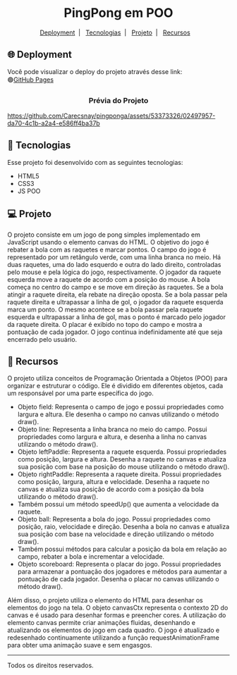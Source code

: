 <h1 align="center">PingPong em POO</h1>

<p align="center">
  <a href="#-Deployment">Deployment</a>&nbsp;&nbsp;|&nbsp;&nbsp;
  <a href="#-Tecnologias">Tecnologias</a>&nbsp;&nbsp;|&nbsp;&nbsp;
  <a href="#-Projeto">Projeto</a>&nbsp;&nbsp;|&nbsp;&nbsp;
  <a href="#-Recursos">Recursos</a>&nbsp;&nbsp;&nbsp;&nbsp;
</p>

## 🌐 Deployment

Você pode visualizar o deploy do projeto através desse link:
<br>🟢[GitHub Pages](https://carecsnay.github.io/pingponga/) 

<p align="center">
  <h3 align="center">Prévia do Projeto</h3>

https://github.com/Carecsnay/pingponga/assets/53373326/02497957-da70-4c1b-a2a4-e586ff4ba37b


</p>

## 🚀 Tecnologias

Esse projeto foi desenvolvido com as seguintes tecnologias:

- HTML5 
- CSS3
- JS POO

## 💻 Projeto

O projeto consiste em um jogo de pong simples implementado em JavaScript usando o elemento canvas do HTML. O objetivo do jogo é rebater a bola com as raquetes e marcar pontos. O campo do jogo é representado por um retângulo verde, com uma linha branca no meio. Há duas raquetes, uma do lado esquerdo e outra do lado direito, controladas pelo mouse e pela lógica do jogo, respectivamente. O jogador da raquete esquerda move a raquete de acordo com a posição do mouse. A bola começa no centro do campo e se move em direção às raquetes. Se a bola atingir a raquete direita, ela rebate na direção oposta. Se a bola passar pela raquete direita e ultrapassar a linha de gol, o jogador da raquete esquerda marca um ponto. O mesmo acontece se a bola passar pela raquete esquerda e ultrapassar a linha de gol, mas o ponto é marcado pelo jogador da raquete direita. O placar é exibido no topo do campo e mostra a pontuação de cada jogador. O jogo continua indefinidamente até que seja encerrado pelo usuário.

## 🧠 Recursos
O projeto utiliza conceitos de Programação Orientada a Objetos (POO) para organizar e estruturar o código. Ele é dividido em diferentes objetos, cada um responsável por uma parte específica do jogo.

- Objeto field: Representa o campo de jogo e possui propriedades como largura e altura. Ele desenha o campo no canvas utilizando o método draw().
- Objeto line: Representa a linha branca no meio do campo. Possui propriedades como largura e altura, e desenha a linha no canvas utilizando o método draw().
- Objeto leftPaddle: Representa a raquete esquerda. Possui propriedades como posição, largura e altura. Desenha a raquete no canvas e atualiza sua posição com base na posição do mouse utilizando o método draw().
- Objeto rightPaddle: Representa a raquete direita. Possui propriedades como posição, largura, altura e velocidade. Desenha a raquete no canvas e atualiza sua posição de acordo com a posição da bola utilizando o método draw().
- Também possui um método speedUp() que aumenta a velocidade da raquete.
- Objeto ball: Representa a bola do jogo. Possui propriedades como posição, raio, velocidade e direção. Desenha a bola no canvas e atualiza sua posição com base na velocidade e direção utilizando o método draw().
- Também possui métodos para calcular a posição da bola em relação ao campo, rebater a bola e incrementar a velocidade.
- Objeto scoreboard: Representa o placar do jogo. Possui propriedades para armazenar a pontuação dos jogadores e métodos para aumentar a pontuação de cada jogador. Desenha o placar no canvas utilizando o método draw().

Além disso, o projeto utiliza o elemento <canvas> do HTML para desenhar os elementos do jogo na tela. O objeto canvasCtx representa o contexto 2D do canvas e é usado para desenhar formas e preencher cores. A utilização do elemento canvas permite criar animações fluidas, desenhando e atualizando os elementos do jogo em cada quadro. O jogo é atualizado e redesenhado continuamente utilizando a função requestAnimationFrame para obter uma animação suave e sem engasgos.

---

Todos os direitos reservados.
